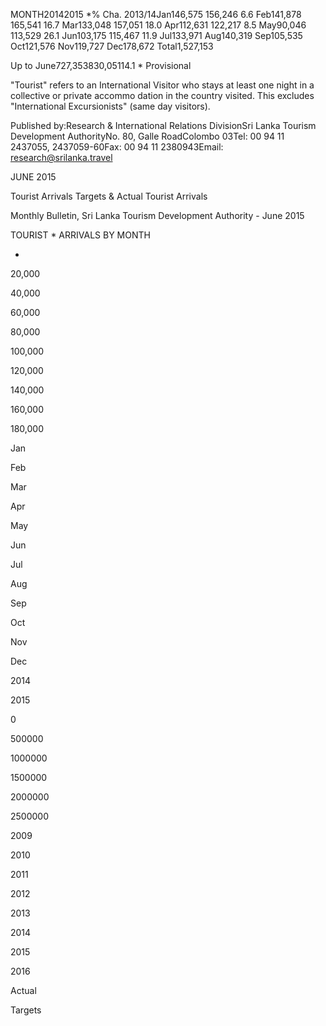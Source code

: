 MONTH20142015 *% Cha. 2013/14Jan146,575 156,246 6.6 Feb141,878 165,541 16.7 Mar133,048 157,051 18.0 Apr112,631 122,217 8.5 May90,046 113,529 26.1 Jun103,175 115,467 11.9 Jul133,971 Aug140,319 Sep105,535 Oct121,576 Nov119,727 Dec178,672 Total1,527,153

Up to June727,353830,05114.1 * Provisional

"Tourist" refers to an International Visitor who stays at least one night in a collective or private accommo dation in the country visited. This excludes "International Excursionists" (same day visitors).

Published by:Research & International Relations DivisionSri Lanka Tourism Development AuthorityNo. 80, Galle RoadColombo 03Tel: 00 94 11 2437055, 2437059-60Fax: 00 94 11 2380943Email: research@srilanka.travel

JUNE 2015

Tourist Arrivals Targets & Actual Tourist Arrivals

Monthly Bulletin, Sri Lanka Tourism Development Authority - June 2015

TOURIST * ARRIVALS BY MONTH

-

20,000

40,000

60,000

80,000

100,000

120,000

140,000

160,000

180,000

Jan

Feb

Mar

Apr

May

Jun

Jul

Aug

Sep

Oct

Nov

Dec

2014

2015

0

500000

1000000

1500000

2000000

2500000

2009

2010

2011

2012

2013

2014

2015

2016

Actual

Targets
